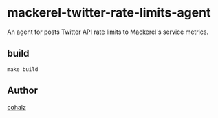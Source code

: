 # mackerel-twitter-rate-limits-agent

An agent for posts Twitter API rate limits to Mackerel's service metrics.

## build

`make build`

## Author
[cohalz](https://github.com/cohalz)
